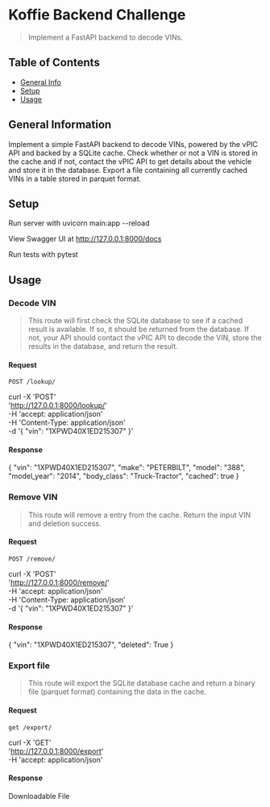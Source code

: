 # Koffie Backend Challenge
> Implement a FastAPI backend to decode VINs. 

## Table of Contents
* [General Info](#general-information)
* [Setup](#setup)
* [Usage](#usage)


## General Information
Implement a simple FastAPI backend to decode VINs, powered by the vPIC API and backed by a SQLite cache.
Check whether or not a VIN is stored in the cache and if not, contact the vPIC API to get details about the vehicle and store it in the database.
Export a file containing all currently cached VINs in a table stored in parquet format.


## Setup
Run server with uvicorn main:app --reload

View Swagger UI at http://127.0.0.1:8000/docs

Run tests with pytest


## Usage

### Decode VIN
> This route will first check the SQLite database to see if a cached result is available. If so, it should be returned from the database. If not, your API should contact the vPIC API to decode the VIN, store the results in the database, and return the result.

#### Request

`POST /lookup/`

curl -X 'POST' \
  'http://127.0.0.1:8000/lookup/' \
  -H 'accept: application/json' \
  -H 'Content-Type: application/json' \
  -d '{
  "vin": "1XPWD40X1ED215307"
}'

#### Response

{
  "vin": "1XPWD40X1ED215307",
  "make": "PETERBILT",
  "model": "388",
  "model_year": "2014",
  "body_class": "Truck-Tractor",
  "cached": true
}

### Remove VIN
> This route will remove a entry from the cache. Return the input VIN and deletion success. 

#### Request

`POST /remove/`

curl -X 'POST' \
  'http://127.0.0.1:8000/remove/' \
  -H 'accept: application/json' \
  -H 'Content-Type: application/json' \
  -d '{
  "vin": "1XPWD40X1ED215307"
}'

#### Response

{
  "vin": "1XPWD40X1ED215307",
  "deleted": True
}


### Export file
> This route will export the SQLite database cache and return a binary file (parquet format) containing the data in the cache.

#### Request

`get /export/`

curl -X 'GET' \
  'http://127.0.0.1:8000/export' \
  -H 'accept: application/json'

#### Response

Downloadable File
